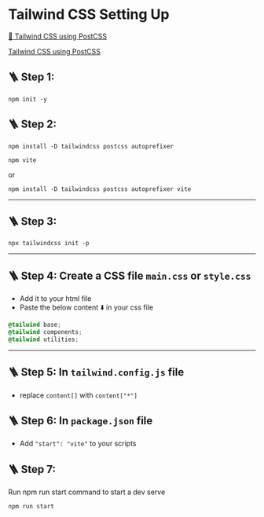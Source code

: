 # Tailwind CSS Setting Up 
[🔗 Tailwind CSS using PostCSS](https://tailwindcss.com/docs/installation/using-postcss)

<a href="https://tailwindcss.com/docs/installation/using-postcss" target="_blank" >  Tailwind CSS using PostCSS </a>

## 🪜 Step 1:

`npm init -y`


## 🪜 Step 2:

`npm install -D tailwindcss postcss autoprefixer`

`npm vite`

or

`npm install -D tailwindcss postcss autoprefixer vite`

---
## 🪜 Step 3:

`npx tailwindcss init -p`

---
## 🪜 Step 4: Create a CSS file `main.css` or `style.css`
  - Add it to your html file 
  - Paste the below content ⬇️ in your css file
```css
@tailwind base;
@tailwind components;
@tailwind utilities;
```

---
## 🪜 Step 5: In `tailwind.config.js` file 

- replace `content[]` with `content["*"]`

## 🪜 Step 6: In `package.json` file

- Add `"start": "vite"` to your scripts

## 🪜 Step 7: 
Run npm run start command to start a dev serve

`npm run start`
